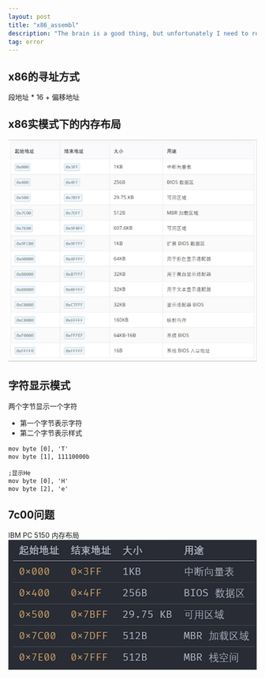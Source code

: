 ```yaml
---
layout: post
title: "x86_assembl"
description: "The brain is a good thing, but unfortunately I need to record"
tag: error
---
```


## x86的寻址方式
段地址 * 16 + 偏移地址

## x86实模式下的内存布局
![](/images/x86_assembly/Memory_layout_real_mode.jpg)

## 字符显示模式
两个字节显示一个字符
 - 第一个字节表示字符
 - 第二个字节表示样式
```
mov byte [0], 'T'
mov byte [1], 11110000b

;显示He
mov byte [0], 'H'
mov byte [2], 'e'
```
## 7c00问题
IBM PC 5150 内存布局
![](/images/x86_assembly/IBM_5150.jpg)
